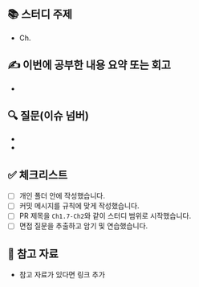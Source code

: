 ## 📚 스터디 주제

- Ch.

## ✍️ 이번에 공부한 내용 요약 또는 회고

-

## 🔍 질문(이슈 넘버)

-
-

## ✅ 체크리스트

- [ ] 개인 폴더 안에 작성했습니다.
- [ ] 커밋 메시지를 규칙에 맞게 작성했습니다.
- [ ] PR 제목을 `Ch1.7-Ch2`와 같이 스터디 범위로 시작했습니다.
- [ ] 면접 질문을 추출하고 암기 및 연습했습니다.

## 📎 참고 자료

- 참고 자료가 있다면 링크 추가
